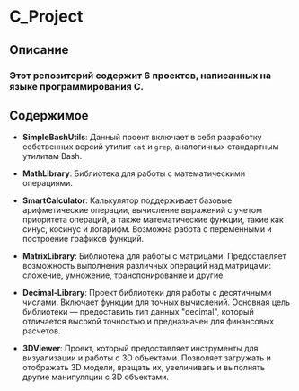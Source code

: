 # C_Project

## Описание

### Этот репозиторий содержит 6 проектов, написанных на языке программирования C.

## Содержимое

- **SimpleBashUtils**:
  Данный проект включает в себя разработку собственных версий утилит `cat` и `grep`, аналогичных стандартным утилитам Bash.

- **MathLibrary**:
  Библиотека для работы с математическими операциями.

- **SmartCalculator**:
  Калькулятор поддерживает базовые арифметические операции, вычисление выражений с учетом приоритета операций, а также математические функции, такие как синус, косинус и логарифм. Возможна работа с переменными и построение графиков функций.

- **MatrixLibrary**:
  Библиотека для работы с матрицами. Предоставляет возможность выполнения различных операций над матрицами: сложение, умножение, транспонирование и другие.

- **Decimal-Library**:
  Проект библиотеки для работы с десятичными числами. Включает функции для точных вычислений. Основная цель библиотеки — предоставить тип данных "decimal", который отличается высокой точностью и предназначен для финансовых расчетов.
- **3DViewer**:
  Проект, который предоставляет инструменты для визуализации и работы с 3D объектами. Позволяет загружать и отображать 3D модели, вращать их, увеличивать и выполнять другие манипуляции с 3D объектами.
